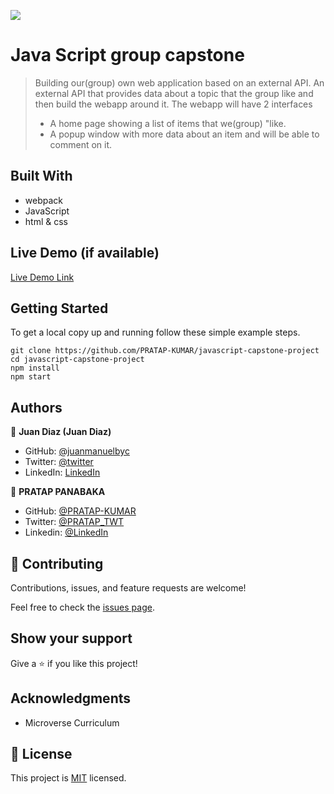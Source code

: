![](https://img.shields.io/badge/Microverse-blueviolet)

# Java Script group capstone

> Building our(group) own web application based on an external API. An external API that provides data about a topic that the group like and then build the webapp around it. The webapp will have 2 interfaces  
> - A home page showing a list of items that we(group) "like.  
>  - A popup window with more data about an item and will be able to comment on it.


## Built With

- webpack
- JavaScript
- html & css


## Live Demo (if available)

[Live Demo Link](https://livedemo.com)


## Getting Started

To get a local copy up and running follow these simple example steps.

````
git clone https://github.com/PRATAP-KUMAR/javascript-capstone-project
cd javascript-capstone-project
npm install
npm start
````

## Authors

👤 **Juan Diaz (Juan Diaz)**

- GitHub: [@juanmanuelbyc](https://github.com/juanmanuelbyc)
- Twitter: [@twitter](https://twitter.com/juanmanueldiar)
- LinkedIn: [LinkedIn](https://linkedin.com/in/juan-díaz-5281b3111/)


👤 **PRATAP PANABAKA**

- GitHub: [@PRATAP-KUMAR](https://github.com/PRATAP-KUMAR)
- Twitter: [@PRATAP_TWT](https://twitter.com/PRATAP_TWT)
- Linkedin: [@LinkedIn](https://www.linkedin.com/in/pratap-kumar-panabaka-755489236/)



## 🤝 Contributing

Contributions, issues, and feature requests are welcome!

Feel free to check the [issues page](../../issues/).

## Show your support

Give a ⭐️ if you like this project!

## Acknowledgments

- Microverse Curriculum

## 📝 License

This project is [MIT](./LICENSE) licensed.

